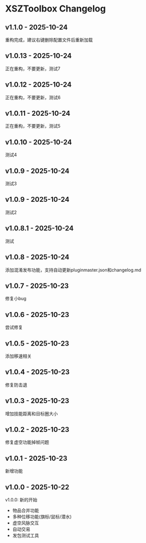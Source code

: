# XSZToolbox Changelog
## v1.1.0 - 2025-10-24

重构完成，建议右键删除配置文件后重新加载

## v1.0.13 - 2025-10-24

正在重构，不要更新，测试7

## v1.0.12 - 2025-10-24

正在重构，不要更新，测试6

## v1.0.11 - 2025-10-24

正在重构，不要更新，测试5

## v1.0.10 - 2025-10-24

测试4

## v1.0.9 - 2025-10-24

测试3

## v1.0.9 - 2025-10-24

测试2

## v1.0.8.1 - 2025-10-24

测试

## v1.0.8 - 2025-10-24

添加混淆发布功能，支持自动更新pluginmaster.json和changelog.md


## v1.0.7 - 2025-10-23

修复小bug

## v1.0.6 - 2025-10-23

尝试修复

## v1.0.5 - 2025-10-23

添加移速相关

## v1.0.4 - 2025-10-23

修复防击退

## v1.0.3 - 2025-10-23

增加技能距离和目标圈大小

## v1.0.2 - 2025-10-23

修复虚空功能掉帧问题

## v1.0.1 - 2025-10-23

新增功能

## v1.0.0 - 2025-10-22

v1.0.0: 新的开始
- 物品合并功能
- 多种位移功能(旗标/鼠标/潜水)
- 虚空风脉交互
- 自动交易
- 发包测试工具
